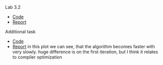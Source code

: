 Lab 3.2
  * [Code](https://github.com/NeProgramist/Embedded/blob/master/lab3-2/app/src/main/java/ua/kpi/comsys/lab3_2/NeuroAlgorithm.kt)
  * [Report](https://github.com/NeProgramist/Embedded/blob/master/lab3-2/Zasko%20lab.3-2.pdf)

Additional task
   * [Code](https://github.com/NeProgramist/Embedded/blob/master/lab3-2/app/src/main/java/ua/kpi/comsys/lab3_2/NeuroAlgorithm.kt)
   * [Report](https://github.com/NeProgramist/Embedded/blob/master/lab3-2/app/src/main/res/drawable/plot.jpg)
    in this plot we can see, that the algorithm becomes faster with very slowly. huge difference is on the first iteration, but I think it relates to compiler optimization